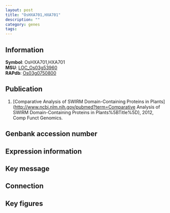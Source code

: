 ```yaml
---
layout: post
title: "OsHXA701,HXA701"
description: ""
category: genes
tags: 
---
```


## Information
__Symbol__: OsHXA701,HXA701  
__MSU__: [LOC_Os03g53960](http://rice.plantbiology.msu.edu/cgi-bin/ORF_infopage.cgi?orf=LOC_Os03g53960)  
__RAPdb__: [Os03g0750800](http://rapdb.dna.affrc.go.jp/viewer/gbrowse_details/irgsp1?name=Os03g0750800)  

## Publication
1. [Comparative Analysis of SWIRM Domain-Containing Proteins in Plants](http://www.ncbi.nlm.nih.gov/pubmed?term=Comparative Analysis of SWIRM Domain-Containing Proteins in Plants%5BTitle%5D), 2012, Comp Funct Genomics.

## Genbank accession number

## Expression information

## Key message

## Connection

## Key figures


